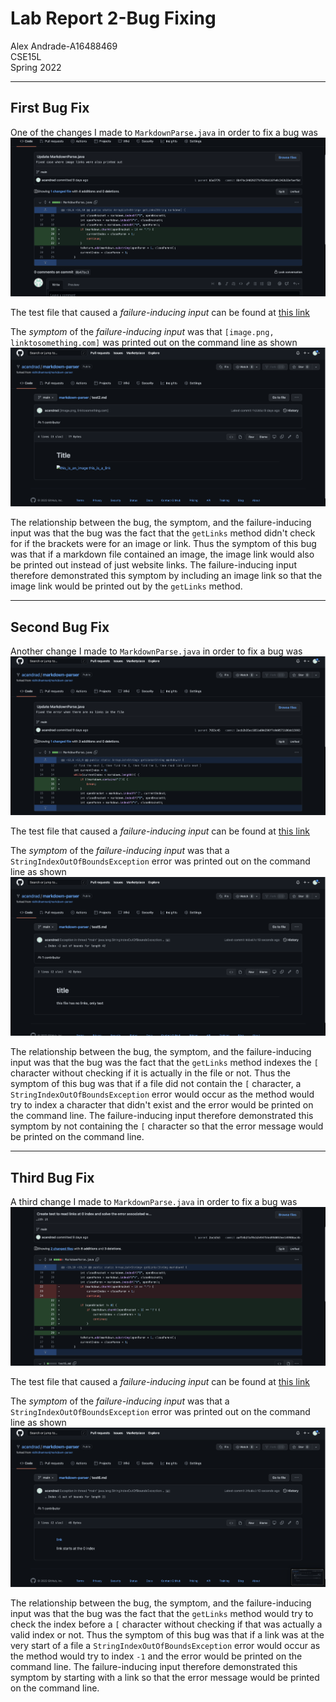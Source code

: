 # Lab Report 2-Bug Fixing
Alex Andrade-A16488469  
CSE15L  
Spring 2022

---

## First Bug Fix

One of the changes I made to `MarkdownParse.java` in order to fix a bug was ![this](Screenshots/Code_Change_1.png)

The test file that caused a *failure-inducing input* can be found at [this link](Lab_3_Tests/test2.md) 

The *symptom* of the *failure-inducing input* was that `[image.png, linktosomething.com]` was printed out on the command line as shown ![here](Screenshots/Symptom_1.png) 

The relationship between the bug, the symptom, and the failure-inducing input was that the bug was the fact that the `getLinks` method didn't check for if the brackets were for an image or link. Thus the symptom of this bug was that if a markdown file contained an image, the image link would also be printed out instead of just website links. The failure-inducing input therefore demonstrated this symptom by including an image link so that the image link would be printed out by the `getLinks` method. 

---

## Second Bug Fix

Another change I made to `MarkdownParse.java` in order to fix a bug was ![this](Screenshots/Code_Change_2.png)

The test file that caused a *failure-inducing input* can be found at [this link](Lab_3_Tests/test5.md)

The *symptom* of the *failure-inducing input* was that a `StringIndexOutOfBoundsException` error was printed out on the command line as shown ![here](Screenshots/Symptom_2.png)

The relationship between the bug, the symptom, and the failure-inducing input was that the bug was the fact that the `getLinks` method indexes the `[` character without checking if it is actually in the file or not. Thus the symptom of this bug was that if a file did not contain the `[` character, a `StringIndexOutOfBoundsException` error would occur as the method would try to index a character that didn't exist and the error would be printed on the command line. The failure-inducing input therefore demonstrated this symptom by not containing the `[` character so that the error message would be printed on the command line. 

---

## Third Bug Fix

A third change I made to `MarkdownParse.java` in order to fix a bug was ![this](Screenshots/Code_Change_3.png)

The test file that caused a *failure-inducing input* can be found at [this link](Lab_3_Tests/test6.md)

The *symptom* of the *failure-inducing input* was that a `StringIndexOutOfBoundsException` error was printed out on the command line as shown ![here](Screenshots/Symptom_3.png)

The relationship between the bug, the symptom, and the failure-inducing input was that the bug was the fact that the `getLinks` method would try to check the index before a `[` character without checking if that was actually a valid index or not. Thus the symptom of this bug was that if a link was at the very start of a file a `StringIndexOutOfBoundsException` error would occur as the method would try to index `-1` and the error would be printed on the command line. The failure-inducing input therefore demonstrated this symptom by starting with a link so that the error message would be printed on the command line. 